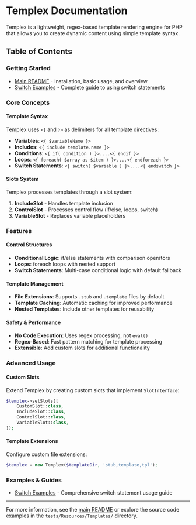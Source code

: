 # Templex Documentation

Templex is a lightweight, regex-based template rendering engine for PHP that allows you to create dynamic content using simple template syntax.

## Table of Contents

### Getting Started
- [Main README](../README.md) - Installation, basic usage, and overview
- [Switch Examples](switch-examples.md) - Complete guide to using switch statements

### Core Concepts

#### Template Syntax
Templex uses `<{` and `}>` as delimiters for all template directives:

- **Variables**: `<{ $variableName }>`
- **Includes**: `<{ include template.name }>`
- **Conditions**: `<{ if( condition ) }>....<{ endif }>`
- **Loops**: `<{ foreach( $array as $item ) }>....<{ endforeach }>`
- **Switch Statements**: `<{ switch( $variable ) }>....<{ endswitch }>`

#### Slots System
Templex processes templates through a slot system:

1. **IncludeSlot** - Handles template inclusion
2. **ControlSlot** - Processes control flow (if/else, loops, switch)
3. **VariableSlot** - Replaces variable placeholders

### Features

#### Control Structures
- **Conditional Logic**: if/else statements with comparison operators
- **Loops**: foreach loops with nested support
- **Switch Statements**: Multi-case conditional logic with default fallback

#### Template Management
- **File Extensions**: Supports `.stub` and `.template` files by default
- **Template Caching**: Automatic caching for improved performance
- **Nested Templates**: Include other templates for reusability

#### Safety & Performance
- **No Code Execution**: Uses regex processing, not `eval()`
- **Regex-Based**: Fast pattern matching for template processing
- **Extensible**: Add custom slots for additional functionality

### Advanced Usage

#### Custom Slots
Extend Templex by creating custom slots that implement `SlotInterface`:

```php
$templex->setSlots([
    CustomSlot::class,
    IncludeSlot::class,
    ControlSlot::class,
    VariableSlot::class,
]);
```

#### Template Extensions
Configure custom file extensions:

```php
$templex = new Templex($templateDir, 'stub,template,tpl');
```

### Examples & Guides

- [Switch Examples](switch-examples.md) - Comprehensive switch statement usage guide

---

For more information, see the [main README](../README.md) or explore the source code examples in the `tests/Resources/Templates/` directory.